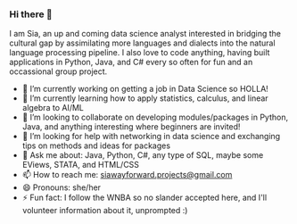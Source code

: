### Hi there 👋

I am Sia, an up and coming data science analyst interested in bridging the cultural gap by assimilating more languages and dialects into the natural language processing pipeline. I also love to code anything, having built applications in Python, Java, and C# every so often for fun and an occassional group project.

- 🔭 I’m currently working on getting a job in Data Science so HOLLA!
- 🌱 I’m currently learning how to apply statistics, calculus, and linear algebra to AI/ML
- 👯 I’m looking to collaborate on developing modules/packages in Python, Java, and anything interesting where beginners are invited!
- 🤔 I’m looking for help with networking in data science and exchanging tips on methods and ideas for packages
- 💬 Ask me about: Java, Python, C#, any type of SQL, maybe some EViews, STATA, and HTML/CSS
- 📫 How to reach me: siawayforward.projects@gmail.com
- 😄 Pronouns: she/her
- ⚡ Fun fact: I follow the WNBA so no slander accepted here, and I'll volunteer information about it, unprompted :)

<!--
**siawayforward/siawayforward** is a ✨ _special_ ✨ repository because its `README.md` (this file) appears on your GitHub profile.-->
